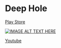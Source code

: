 # Deep Hole

[Play Store](https://play.google.com/store/apps/details?id=com.AfortiaGames.TheHole&pli=1)

[![IMAGE ALT TEXT HERE](https://img.youtube.com/vi/N0nJoYLQqbU/0.jpg)](https://www.youtube.com/watch?v=N0nJoYLQqbU)

[Youtube](https://www.youtube.com/watch?v=N0nJoYLQqbU)
